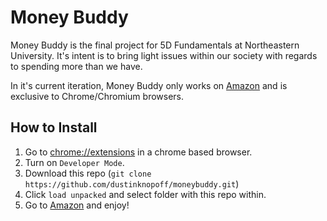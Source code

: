 # Money Buddy
Money Buddy is the final project for 5D Fundamentals at Northeastern University. It's intent is to bring light issues within our society with regards to spending more than we have. 

In it's current iteration, Money Buddy only works on [Amazon](https://www.amazon.com) and is exclusive to Chrome/Chromium browsers.

## How to Install

1. Go to [chrome://extensions](chrome://extensions) in a chrome based browser.
2. Turn on `Developer Mode`.
3. Download this repo (`git clone https://github.com/dustinknopoff/moneybuddy.git`)
4. Click `load unpacked` and select folder with this repo within.
5. Go to [Amazon](https://www.amazon.com) and enjoy!